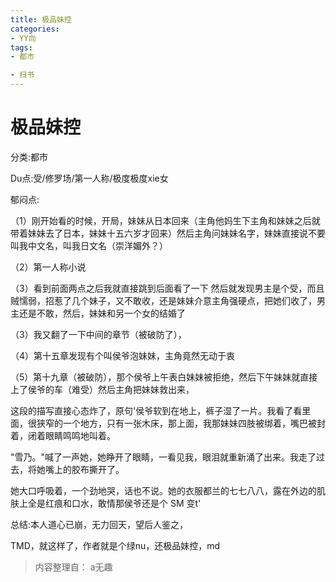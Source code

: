 ```yaml
---
title: 极品妹控
categories:
- YY向
tags:
- 都市

- 扫书
---
```

# 极品妹控
分类:都市

Du点:受/修罗场/第一人称/极度极度xie女

郁闷点:

（1）刚开始看的时候，开局，妹妹从日本回来（主角他妈生下主角和妹妹之后就带着妹妹去了日本，妹妹十五六岁才回来）然后主角问妹妹名字，妹妹直接说不要叫我中文名，叫我日文名（崇洋媚外？）

（2）第一人称小说

（3）看到前面两点之后我就直接跳到后面看了一下
然后就发现男主是个受，而且贼懦弱，招惹了几个妹子，又不敢收，还是妹妹介意主角强硬点，把她们收了，男主还是不敢，然后，妹妹和另一个女的结婚了

（3）我又翻了一下中间的章节（被破防了），

（4）第十五章发现有个叫侯爷泡妹妹，主角竟然无动于衷

（5）第十九章（被破防），那个侯爷上午表白妹妹被拒绝，然后下午妹妹就直接上了侯爷的车（难受）然后主角把妹妹救出来，

这段的描写直接心态炸了，原句'侯爷软到在地上，裤子湿了一片。我看了看里面，很狭窄的一个地方，只有一张木床，那上面，我那妹妹四肢被绑着，嘴巴被封着，闭着眼睛鸣鸣地叫着。

"雪乃。"喊了一声她，她睁开了眼睛，一看见我，眼泪就重新涌了出来。我走了过去，将她嘴上的胶布撕开了。

她大口呼吸着，一个劲地哭，话也不说。她的衣服都兰的七七八八，露在外边的肌肤上全是红痕和口水，敢情那侯爷还是个
SM 变t'

总结:本人道心已崩，无力回天，望后人鉴之，

TMD，就这样了，作者就是个绿nu，还极品妹控，md


> 内容整理自： a无趣